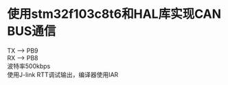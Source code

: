 <h1>使用stm32f103c8t6和HAL库实现CAN BUS通信</h1>
    TX --> PB9   <br>
    RX --> PB8   <br>
    波特率500kbps<br>
    使用J-link RTT调试输出，编译器使用IAR
